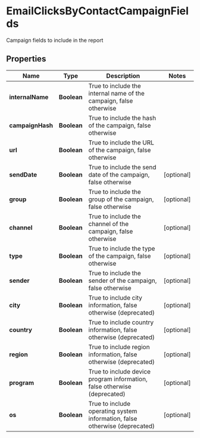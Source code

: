 

# EmailClicksByContactCampaignFields

Campaign fields to include in the report

## Properties

| Name | Type | Description | Notes |
|------------ | ------------- | ------------- | -------------|
|**internalName** | **Boolean** | True to include the internal name of the campaign, false otherwise |  |
|**campaignHash** | **Boolean** | True to include the hash of the campaign, false otherwise |  |
|**url** | **Boolean** | True to include the URL of the campaign, false otherwise |  |
|**sendDate** | **Boolean** | True to include the send date of the campaign, false otherwise |  [optional] |
|**group** | **Boolean** | True to include the group of the campaign, false otherwise |  [optional] |
|**channel** | **Boolean** | True to include the channel of the campaign, false otherwise |  [optional] |
|**type** | **Boolean** | True to include the type of the campaign, false otherwise |  [optional] |
|**sender** | **Boolean** | True to include the sender of the campaign, false otherwise |  [optional] |
|**city** | **Boolean** | True to include city information, false otherwise (deprecated) |  [optional] |
|**country** | **Boolean** | True to include country information, false otherwise (deprecated) |  [optional] |
|**region** | **Boolean** | True to include region information, false otherwise (deprecated) |  [optional] |
|**program** | **Boolean** | True to include device program information, false otherwise (deprecated) |  [optional] |
|**os** | **Boolean** | True to include operating system information, false otherwise (deprecated) |  [optional] |



